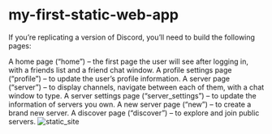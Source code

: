 # my-first-static-web-app
If you’re replicating a version of Discord, you’ll need to build the following pages:

A home page (“home”) – the first page the user will see after logging in, with a friends list and a friend chat window.
A profile settings page (“profile”) – to update the user’s profile information.
A server page (“server”) – to display channels, navigate between each of them, with a chat window to type.
A server settings page (“server_settings”) – to update the information of servers you own.
A new server page (“new”) – to create a brand new server.
A discover page (“discover”) – to explore and join public servers.
![static_site](https://github.com/prasoon2510/my-first-static-web-app/assets/128140019/eea7954c-8df9-4b7f-b20c-5f596522c1aa)
